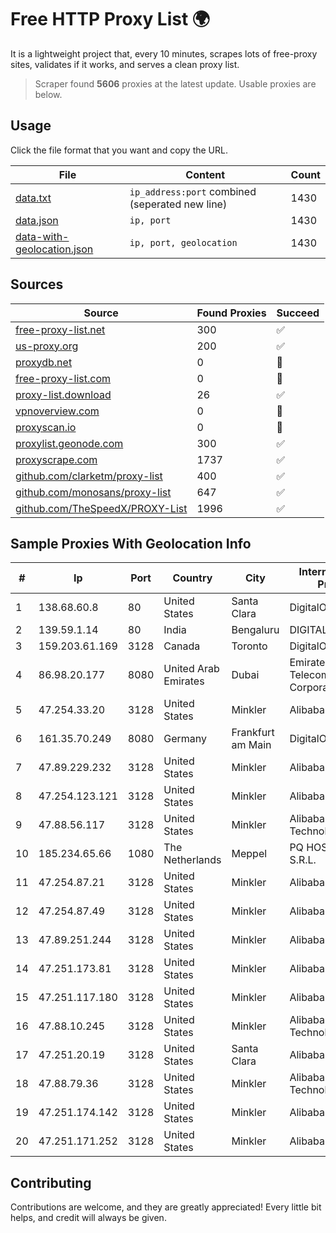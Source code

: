 
# Free HTTP Proxy List 🌍

It is a lightweight project that, every 10 minutes, scrapes lots of free-proxy sites, validates if it works, and serves a clean proxy list.


> Scraper found **5606** proxies at the latest update. Usable proxies are below.

## Usage

Click the file format that you want and copy the URL.


|File|Content|Count|
|----|-------|-----|
|[data.txt](https://raw.githubusercontent.com/themiralay/Proxy-List-World/master/data.txt)|`ip_address:port` combined (seperated new line)|1430|
|[data.json](https://raw.githubusercontent.com/themiralay/Proxy-List-World/master/data.json)|`ip, port`|1430|
|[data-with-geolocation.json](https://raw.githubusercontent.com/themiralay/Proxy-List-World/master/data-with-geolocation.json)|`ip, port, geolocation`|1430|

## Sources

|Source|Found Proxies|Succeed|
|------|-------------|-------|
|[free-proxy-list.net](https://free-proxy-list.net)|300|✅|
|[us-proxy.org](https://www.us-proxy.org)|200|✅|
|[proxydb.net](http://proxydb.net)|0|🚫|
|[free-proxy-list.com](https://free-proxy-list.com/?page=&port=&type%5B%5D=http&type%5B%5D=https&up_time=0&search=Search)|0|🚫|
|[proxy-list.download](https://www.proxy-list.download/HTTP)|26|✅|
|[vpnoverview.com](https://vpnoverview.com/privacy/anonymous-browsing/free-proxy-servers)|0|🚫|
|[proxyscan.io](https://www.proxyscan.io)|0|🚫|
|[proxylist.geonode.com](https://proxylist.geonode.com/api/proxy-list?limit=300&page=1&sort_by=lastChecked&sort_type=desc&protocols=http,https)|300|✅|
|[proxyscrape.com](https://api.proxyscrape.com/v2/?request=displayproxies&protocol=http&timeout=10000&country=all&ssl=all&anonymity=all)|1737|✅|
|[github.com/clarketm/proxy-list](https://raw.githubusercontent.com/clarketm/proxy-list/master/proxy-list-raw.txt)|400|✅|
|[github.com/monosans/proxy-list](https://raw.githubusercontent.com/monosans/proxy-list/main/proxies/http.txt)|647|✅|
|[github.com/TheSpeedX/PROXY-List](https://raw.githubusercontent.com/TheSpeedX/PROXY-List/master/http.txt)|1996|✅|


## Sample Proxies With Geolocation Info

|#|Ip|Port|Country|City|Internet Service Provider|
|-|--|----|-------|----|-------------------------|
|1|138.68.60.8|80|United States|Santa Clara|DigitalOcean, LLC|
|2|139.59.1.14|80|India|Bengaluru|DIGITALOCEAN|
|3|159.203.61.169|3128|Canada|Toronto|DigitalOcean, LLC|
|4|86.98.20.177|8080|United Arab Emirates|Dubai|Emirates Telecommunications Corporation|
|5|47.254.33.20|3128|United States|Minkler|Alibaba Cloud LLC|
|6|161.35.70.249|8080|Germany|Frankfurt am Main|DigitalOcean, LLC|
|7|47.89.229.232|3128|United States|Minkler|Alibaba Cloud LLC|
|8|47.254.123.121|3128|United States|Minkler|Alibaba Cloud LLC|
|9|47.88.56.117|3128|United States|Minkler|Alibaba (US) Technology Co., Ltd.|
|10|185.234.65.66|1080|The Netherlands|Meppel|PQ HOSTING PLUS S.R.L.|
|11|47.254.87.21|3128|United States|Minkler|Alibaba Cloud LLC|
|12|47.254.87.49|3128|United States|Minkler|Alibaba Cloud LLC|
|13|47.89.251.244|3128|United States|Minkler|Alibaba Cloud LLC|
|14|47.251.173.81|3128|United States|Minkler|Alibaba Cloud LLC|
|15|47.251.117.180|3128|United States|Minkler|Alibaba Cloud LLC|
|16|47.88.10.245|3128|United States|Minkler|Alibaba (US) Technology Co., Ltd.|
|17|47.251.20.19|3128|United States|Santa Clara|Alibaba Cloud LLC|
|18|47.88.79.36|3128|United States|Minkler|Alibaba (US) Technology Co., Ltd.|
|19|47.251.174.142|3128|United States|Minkler|Alibaba Cloud LLC|
|20|47.251.171.252|3128|United States|Minkler|Alibaba Cloud LLC|



## Contributing

Contributions are welcome, and they are greatly appreciated! Every
little bit helps, and credit will always be given.

